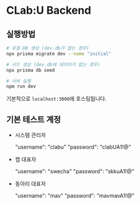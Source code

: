# CLab:U Backend

## 실행방법

```bash
# 로컬 DB 생성 (dev.db가 없는 경우)
npx prisma migrate dev --name "initial"

# 시드 생성 (dev.db에 데이터가 없는 경우)
npx prisma db seed

# 서버 실행
npm run dev
```

기본적으로 `localhost:3000`에 호스팅됩니다.

## 기본 테스트 계정

- 시스템 관리자

  "username": "clabu"
  "password": "clabUA1!@"

- 랩 대표자

  "username": "swecha"
  "password": "skkuA1!@"
  
- 동아리 대표자

  "username": "mav"
  "password": "mavmavA1!@"